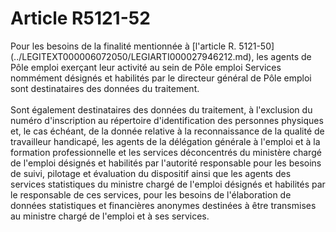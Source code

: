 # Article R5121-52

 

<p align="left">
  Pour les besoins de la finalité mentionnée à [l'article R. 5121-50](../LEGITEXT000006072050/LEGIARTI000027946212.md), les agents de Pôle emploi exerçant leur activité au sein de Pôle emploi Services nommément désignés et habilités par le directeur général de Pôle emploi sont destinataires des données du traitement. <br /> <br />Sont également destinataires des données du traitement, à l'exclusion du numéro d'inscription au répertoire d'identification des personnes physiques et, le cas échéant, de la donnée relative à la reconnaissance de la qualité de travailleur handicapé, les agents de la délégation générale à l'emploi et à la formation professionnelle et les services déconcentrés du ministère chargé de l'emploi désignés et habilités par l'autorité responsable pour les besoins de suivi, pilotage et évaluation du dispositif ainsi que les agents des services statistiques du ministre chargé de l'emploi désignés et habilités par le responsable de ces services, pour les besoins de l'élaboration de données statistiques et financières anonymes destinées à être transmises au ministre chargé de l'emploi et à ses services.
</p>